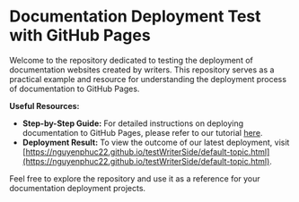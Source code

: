 # Documentation Deployment Test with GitHub Pages

Welcome to the repository dedicated to testing the deployment of documentation websites created by writers. This repository serves as a practical example and resource for understanding the deployment process of documentation to GitHub Pages.

**Useful Resources:**
- **Step-by-Step Guide:** For detailed instructions on deploying documentation to GitHub Pages, please refer to our tutorial [here](https://www.jetbrains.com/help/writerside/deploy-docs-to-github-pages.html).
- **Deployment Result:** To view the outcome of our latest deployment, visit [https://nguyenphuc22.github.io/testWriterSide/default-topic.html](https://nguyenphuc22.github.io/testWriterSide/default-topic.html).

Feel free to explore the repository and use it as a reference for your documentation deployment projects.

